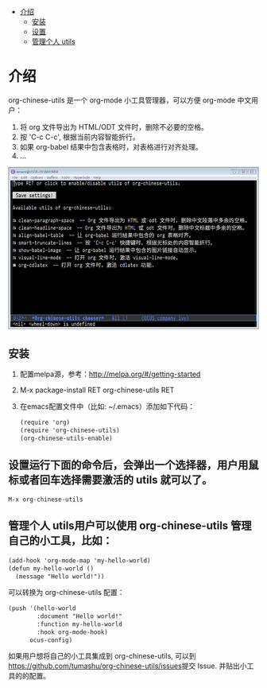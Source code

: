 - [介绍](#介绍)
  - [安装](#安装)
  - [设置](#设置)
  - [管理个人 utils](#管理个人-utils)

# 介绍<a id="orgheadline4"></a>

org-chinese-utils 是一个 org-mode 小工具管理器，可以方便 org-mode 中文用户：

1.  将 org 文件导出为 HTML/ODT 文件时，删除不必要的空格。
2.  按 'C-c C-c', 根据当前内容智能折行。
3.  如果 org-babel 结果中包含表格时，对表格进行对齐处理。
4.  &#x2026;

![img](./snapshots/org-chinese-utils.png)

## 安装<a id="orgheadline1"></a>

1.  配置melpa源，参考：<http://melpa.org/#/getting-started>
2.  M-x package-install RET org-chinese-utils RET
3.  在emacs配置文件中（比如: ~/.emacs）添加如下代码：

        (require 'org)
        (require 'org-chinese-utils)
        (org-chinese-utils-enable)

## 设置<a id="orgheadline2"></a>运行下面的命令后，会弹出一个选择器，用户用鼠标或者回车选择需要激活的 utils 就可以了。

    M-x org-chinese-utils

## 管理个人 utils<a id="orgheadline3"></a>用户可以使用 org-chinese-utils 管理自己的小工具，比如：

    (add-hook 'org-mode-map 'my-hello-world)
    (defun my-hello-world ()
      (message "Hello world!"))

可以转换为 org-chinese-utils 配置：

    (push '(hello-world
            :document "Hello world!"
            :function my-hello-world
            :hook org-mode-hook)
          ocus-config)

如果用户想将自己的小工具集成到 org-chinese-utils, 可以到<https://github.com/tumashu/org-chinese-utils/issues>提交 Issue. 并贴出小工具的的配置。
